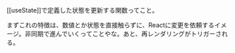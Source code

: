 [[useState]]で定義した状態を更新する関数ってこと。

まずこれの特徴は、数値とか状態を直接触らずに、Reactに変更を依頼するイメージ。非同期で進んでいくってことやな。あと、再レンダリングがトリガーされる。


